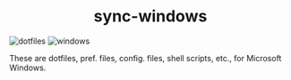 <h1 align='center'>sync-windows</h1>

![dotfiles](./../assets/dotfiles.svg) ![windows](./../assets/windows.png)

These are dotfiles, pref. files, config. files, shell scripts, etc., for Microsoft Windows.
